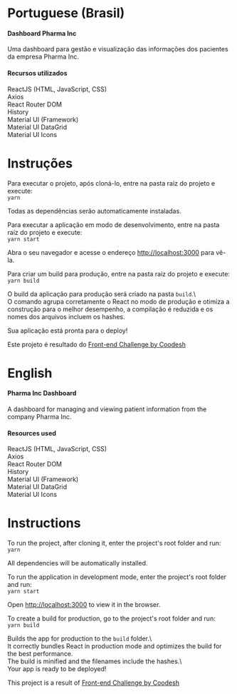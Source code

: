 # Portuguese (Brasil)

#### Dashboard Pharma Inc

Uma dashboard para gestão e visualização das informações dos pacientes da empresa Pharma Inc.  

#### Recursos utilizados

ReactJS (HTML, JavaScript, CSS)  
Axios  
React Router DOM  
History  
Material UI (Framework)  
Material UI DataGrid  
Material UI Icons  

# Instruções

Para executar o projeto, após cloná-lo, entre na pasta raíz do projeto e execute:  
`yarn`  

Todas as dependências serão automaticamente instaladas.  

Para executar a aplicação em modo de desenvolvimento, entre na pasta raíz do projeto e execute:  
`yarn start`  

Abra o seu navegador e acesse o endereço [http://localhost:3000](http://localhost:3000) para vê-la.  

Para criar um build para produção, entre na pasta raíz do projeto e execute:  
`yarn build`  

O build da aplicação para produção será criado na pasta `build`.\  
O comando agrupa corretamente o React no modo de produção e otimiza a construção para o melhor desempenho, a compilação é reduzida e os nomes dos arquivos incluem os hashes.  

Sua aplicação está pronta para o deploy!  

Este projeto é resultado do [Front-end Challenge by Coodesh](https://lab.coodesh.com/public-challenges/front-end-challenge-2021)  
# English

#### Pharma Inc Dashboard

A dashboard for managing and viewing patient information from the company Pharma Inc.  

#### Resources used

ReactJS (HTML, JavaScript, CSS)  
Axios  
React Router DOM  
History  
Material UI (Framework)  
Material UI DataGrid  
Material UI Icons  

# Instructions
To run the project, after cloning it, enter the project's root folder and run:  
`yarn`  

All dependencies will be automatically installed.  

To run the application in development mode, enter the project's root folder and run:  
`yarn start`  

Open [http://localhost:3000](http://localhost:3000) to view it in the browser.  

To create a build for production, go to the project's root folder and run:  
`yarn build`  

Builds the app for production to the `build` folder.\  
It correctly bundles React in production mode and optimizes the build for the best performance.  
The build is minified and the filenames include the hashes.\  
Your app is ready to be deployed!  

This project is a result of [Front-end Challenge by Coodesh](https://lab.coodesh.com/public-challenges/front-end-challenge-2021)